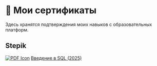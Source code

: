# 📜 Мои сертификаты
Здесь хранятся подтверждения моих навыков с образовательных платформ.

## Stepik
[![PDF Icon](https://img.shields.io/badge/PDF-Сертификат-red)](Сертификаты/Введение%20в%20SQL%202025.pdf) [Введение в SQL (2025)](Сертификаты/Введение%20в%20SQL%202025.pdf)



